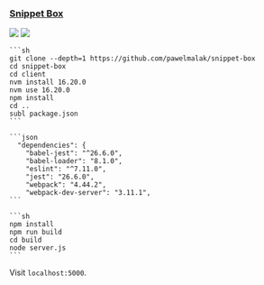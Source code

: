 ### [Snippet Box](https://github.com/pawelmalak/snippet-box)

![](https://img.shields.io/github/license/pawelmalak/snippet-box) [![](https://img.shields.io/github/last-commit/scillidan/snippet-box/master?label=last%20commit%20(fork))](https://github.com/scillidan/snippet-box)

````{tab} From source
```sh
git clone --depth=1 https://github.com/pawelmalak/snippet-box
cd snippet-box
cd client
nvm install 16.20.0
nvm use 16.20.0
npm install
cd ..
subl package.json
```

```json
  "dependencies": {
    "babel-jest": "^26.6.0",
    "babel-loader": "8.1.0",
    "eslint": "^7.11.0",
    "jest": "26.6.0",
    "webpack": "4.44.2",
    "webpack-dev-server": "3.11.1",
```

```sh
npm install
npm run build
cd build
node server.js
```
````

Visit `localhost:5000`.